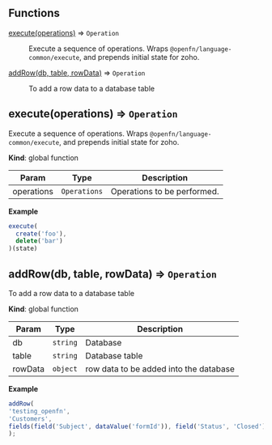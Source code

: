 ## Functions

<dl>
<dt><a href="#execute">execute(operations)</a> ⇒ <code>Operation</code></dt>
<dd><p>Execute a sequence of operations.
Wraps <code>@openfn/language-common/execute</code>, and prepends initial state for zoho.</p>
</dd>
<dt><a href="#addRow">addRow(db, table, rowData)</a> ⇒ <code>Operation</code></dt>
<dd><p>To add a row data to a database table</p>
</dd>
</dl>

<a name="execute"></a>

## execute(operations) ⇒ <code>Operation</code>
Execute a sequence of operations.
Wraps `@openfn/language-common/execute`, and prepends initial state for zoho.

**Kind**: global function  

| Param | Type | Description |
| --- | --- | --- |
| operations | <code>Operations</code> | Operations to be performed. |

**Example**  
```js
execute(
  create('foo'),
  delete('bar')
)(state)
```
<a name="addRow"></a>

## addRow(db, table, rowData) ⇒ <code>Operation</code>
To add a row data to a database table

**Kind**: global function  

| Param | Type | Description |
| --- | --- | --- |
| db | <code>string</code> | Database |
| table | <code>string</code> | Database table |
| rowData | <code>object</code> | row data to be added into the database |

**Example**  
```js
addRow(
'testing_openfn',
'Customers',
fields(field('Subject', dataValue('formId')), field('Status', 'Closed'))
);
```
